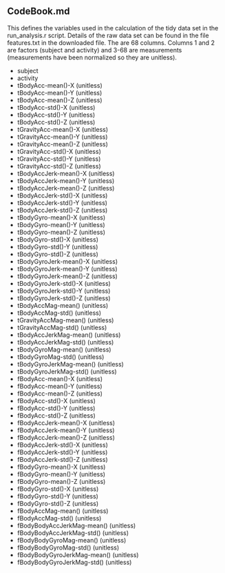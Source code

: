 ## CodeBook.md
This defines the variables used in the calculation of the tidy data set in the run_analysis.r script.  Details of the raw data set can be found in the file features.txt in the downloaded file.  The are 68 columns.  Columns 1 and 2 are factors (subject and activity) and 3-68 are measurements (measurements have been normalized so they are unitless).  

* subject
* activity
* tBodyAcc-mean()-X (unitless)
* tBodyAcc-mean()-Y (unitless)
* tBodyAcc-mean()-Z (unitless)
* tBodyAcc-std()-X (unitless)
* tBodyAcc-std()-Y (unitless)
* tBodyAcc-std()-Z (unitless)
* tGravityAcc-mean()-X (unitless)
* tGravityAcc-mean()-Y (unitless)
* tGravityAcc-mean()-Z (unitless)
* tGravityAcc-std()-X (unitless)
* tGravityAcc-std()-Y (unitless)
* tGravityAcc-std()-Z (unitless)
* tBodyAccJerk-mean()-X (unitless)
* tBodyAccJerk-mean()-Y (unitless)
* tBodyAccJerk-mean()-Z (unitless)
* tBodyAccJerk-std()-X (unitless)
* tBodyAccJerk-std()-Y (unitless)
* tBodyAccJerk-std()-Z (unitless)
* tBodyGyro-mean()-X (unitless)
* tBodyGyro-mean()-Y (unitless)
* tBodyGyro-mean()-Z (unitless)
* tBodyGyro-std()-X (unitless)
* tBodyGyro-std()-Y (unitless)
* tBodyGyro-std()-Z (unitless)
* tBodyGyroJerk-mean()-X (unitless)
* tBodyGyroJerk-mean()-Y (unitless)
* tBodyGyroJerk-mean()-Z (unitless)
* tBodyGyroJerk-std()-X (unitless)
* tBodyGyroJerk-std()-Y (unitless)
* tBodyGyroJerk-std()-Z (unitless)
* tBodyAccMag-mean() (unitless)
* tBodyAccMag-std() (unitless)
* tGravityAccMag-mean() (unitless)
* tGravityAccMag-std() (unitless)
* tBodyAccJerkMag-mean() (unitless)
* tBodyAccJerkMag-std() (unitless)
* tBodyGyroMag-mean() (unitless)
* tBodyGyroMag-std() (unitless)
* tBodyGyroJerkMag-mean() (unitless)
* tBodyGyroJerkMag-std() (unitless)
* fBodyAcc-mean()-X (unitless)
* fBodyAcc-mean()-Y (unitless)
* fBodyAcc-mean()-Z (unitless)
* fBodyAcc-std()-X (unitless)
* fBodyAcc-std()-Y (unitless)
* fBodyAcc-std()-Z (unitless)
* fBodyAccJerk-mean()-X (unitless)
* fBodyAccJerk-mean()-Y (unitless)
* fBodyAccJerk-mean()-Z (unitless)
* fBodyAccJerk-std()-X (unitless)
* fBodyAccJerk-std()-Y (unitless)
* fBodyAccJerk-std()-Z (unitless)
* fBodyGyro-mean()-X (unitless)
* fBodyGyro-mean()-Y (unitless)
* fBodyGyro-mean()-Z (unitless)
* fBodyGyro-std()-X (unitless)
* fBodyGyro-std()-Y (unitless)
* fBodyGyro-std()-Z (unitless)
* fBodyAccMag-mean() (unitless)
* fBodyAccMag-std() (unitless)
* fBodyBodyAccJerkMag-mean() (unitless)
* fBodyBodyAccJerkMag-std() (unitless)
* fBodyBodyGyroMag-mean() (unitless)
* fBodyBodyGyroMag-std() (unitless)
* fBodyBodyGyroJerkMag-mean() (unitless)
* fBodyBodyGyroJerkMag-std() (unitless)

